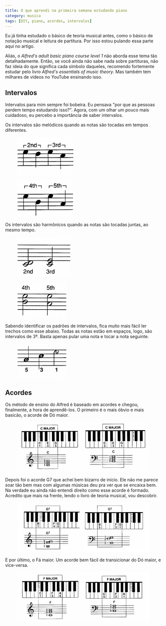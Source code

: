 ```yaml
---
title: O que aprendi na primeira semana estudando piano
category: musica
tags: [DIY, piano, acordes, intervalos]
---
```


Eu já tinha estudado o básico de teoria musical antes, como o básico de notação musical e leitura de partitura. Por isso estou pulando essa parte aqui no artigo.

Aliás, o *Alfred's adult basic piano course level 1* não aborda esse tema tão detalhadamente. Então, se você ainda não sabe nada sobre partituras, não faz ideia do que significa cada símbolo daqueles, recomendo fortemente estudar pelo livro *Alfred's essentials of music theory*. Mas também tem milhares de vídeos no YouTube ensinando isso.

## Intervalos

Intervalos para mim sempre foi bobeira. Eu pensava "por que as pessoas perdem tempo estudando isso?". Agora, com um olhar um pouco mais cuidadoso, eu percebo a importância de saber intervalos.

Os intervalos são melódicos quando as notas são tocadas em tempos diferentes.

<figure>
    <img src="/assets/2020/musica/intervalos2.jpeg">
</figure>



<figure>
    <img src="/assets/2020/musica/intervalos.jpeg">
</figure>

Os intervalos são harmônicos quando as notas são tocadas juntas, ao mesmo tempo.

<figure>
    <img src="/assets/2020/musica/intervalos-harmonicos.jpeg">
</figure>

<figure>
    <img src="/assets/2020/musica/intervalos3.jpeg">
</figure>


Sabendo identificar os padrões de intervalos, fica muito mais fácil ler trechos como esse abaixo. Todas as notas estão em espaços, logo, são intervalos de 3ª. Basta apenas pular uma nota e tocar a nota seguinte.

<figure>
    <img src="/assets/2020/musica/im.jpeg">
</figure>

## Acordes

Os método de ensino do Alfred é baseado em acordes e chegou, finalmente, a hora de aprendê-los. O primeiro é o mais óbvio e mais basicão, o acorde de Dó maior. 

<figure>
    <img src="/assets/2020/musica/do-maior.jpeg">
</figure>

Depois foi o acorde G7 que achei bem bizarro de início. Ele não me parece soar tão bem mas com algumas músicas deu pra ver que se encaixa bem. Na verdade eu ainda não entendi direito como esse acorde é formado. Acredito que mais na frente, lendo o livro de teoria musical, vou descobrir.

<figure>
    <img src="/assets/2020/musica/g7.jpeg">
</figure>

E por último, o Fá maior. Um acorde bem fácil de transicionar do Dó maior, e vice-versa.

<figure>
    <img src="/assets/2020/musica/fa-maior.jpeg">
</figure>
